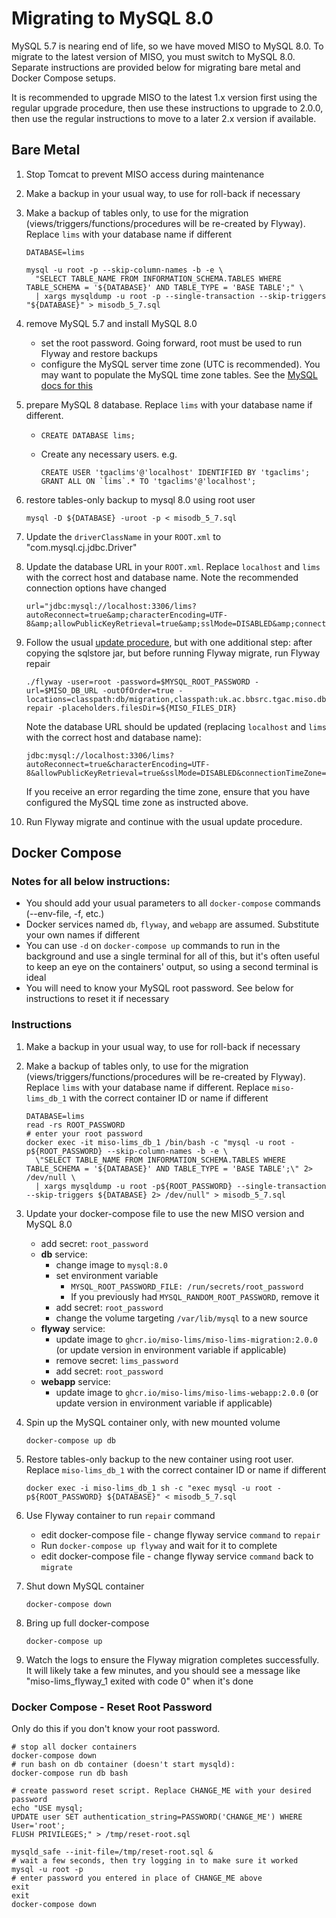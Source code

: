 # Migrating to MySQL 8.0

MySQL 5.7 is nearing end of life, so we have moved MISO to MySQL 8.0. To migrate to the latest
version of MISO, you must switch to MySQL 8.0. Separate instructions are provided below for
migrating bare metal and Docker Compose setups.

It is recommended to upgrade MISO to the latest 1.x version first using the regular upgrade
procedure, then use these instructions to upgrade to 2.0.0, then use the regular instructions to
move to a later 2.x version if available.

## Bare Metal

1. Stop Tomcat to prevent MISO access during maintenance
1. Make a backup in your usual way, to use for roll-back if necessary
1. Make a backup of tables only, to use for the migration (views/triggers/functions/procedures will
  be re-created by Flyway). Replace `lims` with your database name if different
  
    ```
    DATABASE=lims

    mysql -u root -p --skip-column-names -b -e \
      "SELECT TABLE_NAME FROM INFORMATION_SCHEMA.TABLES WHERE TABLE_SCHEMA = '${DATABASE}' AND TABLE_TYPE = 'BASE TABLE';" \
      | xargs mysqldump -u root -p --single-transaction --skip-triggers "${DATABASE}" > misodb_5_7.sql
    ```

1. remove MySQL 5.7 and install MySQL 8.0
   * set the root password. Going forward, root must be used to run Flyway and restore backups
   * configure the MySQL server time zone (UTC is recommended). You may want to populate the MySQL
     time zone tables. See the [MySQL docs for this](https://dev.mysql.com/doc/refman/8.0/en/time-zone-support.html)
1. prepare MySQL 8 database. Replace `lims` with your database name if different.
   * `CREATE DATABASE lims;`
   * Create any necessary users. e.g.

     ```
     CREATE USER 'tgaclims'@'localhost' IDENTIFIED BY 'tgaclims';
     GRANT ALL ON `lims`.* TO 'tgaclims'@'localhost';
     ```

1. restore tables-only backup to mysql 8.0 using root user

   ```
   mysql -D ${DATABASE} -uroot -p < misodb_5_7.sql
   ```

1. Update the `driverClassName` in your `ROOT.xml` to "com.mysql.cj.jdbc.Driver"

1. Update the database URL in your `ROOT.xml`. Replace `localhost` and `lims` with the correct host
  and database name. Note the recommended connection options have changed

    ```
    url="jdbc:mysql://localhost:3306/lims?autoReconnect=true&amp;characterEncoding=UTF-8&amp;allowPublicKeyRetrieval=true&amp;sslMode=DISABLED&amp;connectionTimeZone=SERVER"
    ```

1. Follow the usual [update procedure](https://miso-lims.readthedocs.io/projects/docs/en/latest/admin/baremetal-installation-guide/#installing-and-upgrading), but with one additional step:
  after copying the sqlstore jar, but before running Flyway migrate, run Flyway repair

    ```
    ./flyway -user=root -password=$MYSQL_ROOT_PASSWORD -url=$MISO_DB_URL -outOfOrder=true -locations=classpath:db/migration,classpath:uk.ac.bbsrc.tgac.miso.db.migration repair -placeholders.filesDir=${MISO_FILES_DIR}
    ```
  
    Note the database URL should be updated (replacing `localhost` and `lims` with the correct host
    and database name):

    ```
    jdbc:mysql://localhost:3306/lims?autoReconnect=true&characterEncoding=UTF-8&allowPublicKeyRetrieval=true&sslMode=DISABLED&connectionTimeZone=SERVER&useSSL=false
    ```

    If you receive an error regarding the time zone, ensure that you have configured the MySQL time
    zone as instructed above.

1. Run Flyway migrate and continue with the usual update procedure.

## Docker Compose

### Notes for all below instructions:

* You should add your usual parameters to all `docker-compose` commands (--env-file, -f, etc.)
* Docker services named `db`, `flyway`, and `webapp` are assumed. Substitute your own names if
  different
* You can use `-d` on `docker-compose up` commands to run in the background and use a single
  terminal for all of this, but it's often useful to keep an eye on the containers' output, so using
  a second terminal is ideal
* You will need to know your MySQL root password. See below for instructions to reset it if
  necessary

### Instructions

1. Make a backup in your usual way, to use for roll-back if necessary
1. Make a backup of tables only, to use for the migration (views/triggers/functions/procedures will
  be re-created by Flyway). Replace `lims` with your database name if different. Replace
  `miso-lims_db_1` with the correct container ID or name if different

    ```
    DATABASE=lims
    read -rs ROOT_PASSWORD
    # enter your root password
    docker exec -it miso-lims_db_1 /bin/bash -c "mysql -u root -p${ROOT_PASSWORD} --skip-column-names -b -e \
      \"SELECT TABLE_NAME FROM INFORMATION_SCHEMA.TABLES WHERE TABLE_SCHEMA = '${DATABASE}' AND TABLE_TYPE = 'BASE TABLE';\" 2> /dev/null \
      | xargs mysqldump -u root -p${ROOT_PASSWORD} --single-transaction --skip-triggers ${DATABASE} 2> /dev/null" > misodb_5_7.sql
    ```

1. Update your docker-compose file to use the new MISO version and MySQL 8.0
    * add secret: `root_password`
    * **db** service:
      * change image to `mysql:8.0`
      * set environment variable
        * `MYSQL_ROOT_PASSWORD_FILE: /run/secrets/root_password`
        * If you previously had `MYSQL_RANDOM_ROOT_PASSWORD`, remove it
      * add secret: `root_password`
      * change the volume targeting `/var/lib/mysql` to a new source
    * **flyway** service:
      * update image to `ghcr.io/miso-lims/miso-lims-migration:2.0.0` (or update version in
        environment variable if applicable)
      * remove secret: `lims_password`
      * add secret: `root_password`
    * **webapp** service:
      * update image to `ghcr.io/miso-lims/miso-lims-webapp:2.0.0` (or update version in environment
        variable if applicable)

1. Spin up the MySQL container only, with new mounted volume

    ```
    docker-compose up db
    ```

1. Restore tables-only backup to the new container using root user. Replace `miso-lims_db_1` with
  the correct container ID or name if different

    ```
    docker exec -i miso-lims_db_1 sh -c "exec mysql -u root -p${ROOT_PASSWORD} ${DATABASE}" < misodb_5_7.sql
    ```

1. Use Flyway container to run `repair` command
    * edit docker-compose file - change flyway service `command` to `repair`
    * Run `docker-compose up flyway` and wait for it to complete
    * edit docker-compose file - change flyway service `command` back to `migrate`
1. Shut down MySQL container

    ```
    docker-compose down
    ```

1. Bring up full docker-compose

    ```
    docker-compose up
    ```

1. Watch the logs to ensure the Flyway migration completes successfully. It will likely take a few minutes, and you should see a message like "miso-lims_flyway_1 exited with code 0" when it's done

### Docker Compose - Reset Root Password

Only do this if you don't know your root password.

```
# stop all docker containers
docker-compose down
# run bash on db container (doesn't start mysqld):
docker-compose run db bash

# create password reset script. Replace CHANGE_ME with your desired password
echo "USE mysql;
UPDATE user SET authentication_string=PASSWORD('CHANGE_ME') WHERE User='root';
FLUSH PRIVILEGES;" > /tmp/reset-root.sql

mysqld_safe --init-file=/tmp/reset-root.sql &
# wait a few seconds, then try logging in to make sure it worked
mysql -u root -p
# enter password you entered in place of CHANGE_ME above
exit
exit
docker-compose down
```
